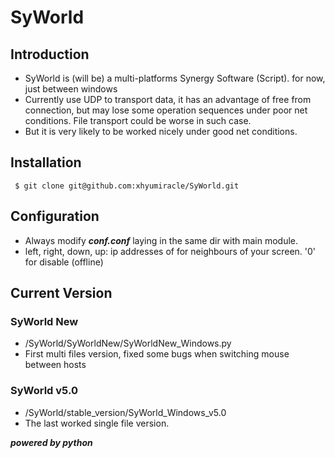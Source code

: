 # SyWorld
## Introduction
* SyWorld is (will be) a multi-platforms Synergy Software (Script). for now, just between windows
* Currently use UDP to transport data, it has an advantage of free from connection, but may lose some operation sequences under poor net conditions. File transport could be worse in such case.
* But it is very likely to be worked nicely under good net conditions.

## Installation
` $ git clone git@github.com:xhyumiracle/SyWorld.git`

## Configuration
* Always modify ***conf.conf*** laying in the same dir with main module.
* left, right, down, up: ip addresses of for neighbours of your screen. '0' for disable (offline)

## Current Version
### SyWorld New
* /SyWorld/SyWorldNew/SyWorldNew_Windows.py
* First multi files version, fixed some bugs when switching mouse between hosts

### SyWorld v5.0
* /SyWorld/stable_version/SyWorld_Windows_v5.0
* The last worked single file version.

***powered by python***
